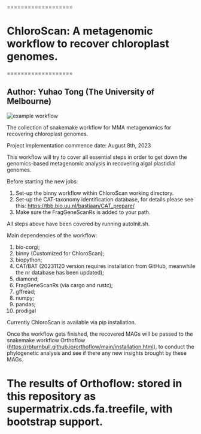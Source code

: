 ===================
# ChloroScan: A metagenomic workflow to recover chloroplast genomes.
===================
## Author: Yuhao Tong (The University of Melbourne)

![example workflow](https://github.com/Andyargueasae/chloroscan/badge.svg)

The collection of snakemake workflow for MMA metagenomics for recovering chloroplast genomes.

Project implementation commence date: August 8th, 2023

This workflow will try to cover all essential steps in order to get down the genomics-based metagenomic analysis in recovering algal plastidial genomes.

Before starting the new jobs:
1. Set-up the binny workflow within ChloroScan working directory. 
2. Set-up the CAT-taxonomy identification database, for details please see this: https://tbb.bio.uu.nl/bastiaan/CAT_prepare/
3. Make sure the FragGeneScanRs is added to your path.

All steps above have been covered by running autoInit.sh.

Main dependencies of the workflow:
1. bio-corgi;
2. binny (Customized for ChloroScan);
3. biopython;
4. CAT/BAT (20231120 version requires installation from GitHub, meanwhile the nr database has been updated);
5. diamond;
6. FragGeneScanRs (via cargo and rustc);
7. gffread;
8. numpy;
9. pandas;
10. prodigal

Currently ChloroScan is available via pip installation.

Once the workflow gets finished, the recovered MAGs will be passed to the snakemake workflow Orthoflow (https://rbturnbull.github.io/orthoflow/main/installation.html), to conduct the phylogenetic analysis and see if there any new insights brought by these MAGs.

# The results of Orthoflow: stored in this repository as supermatrix.cds.fa.treefile, with bootstrap support.
